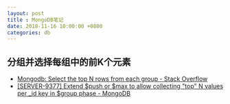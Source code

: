 ```yaml
---
layout: post
title : MongoDB笔记
date: 2018-11-16 10:00:00 +0800
categories: db
---
```


## 分组并选择每组中的前K个元素

* [Mongodb: Select the top N rows from each group - Stack Overflow](https://stackoverflow.com/q/6498506/5954068) 
* [[SERVER-9377] Extend $push or $max to allow collecting "top" N values per _id key in $group phase - MongoDB ](https://jira.mongodb.org/browse/SERVER-9377)
